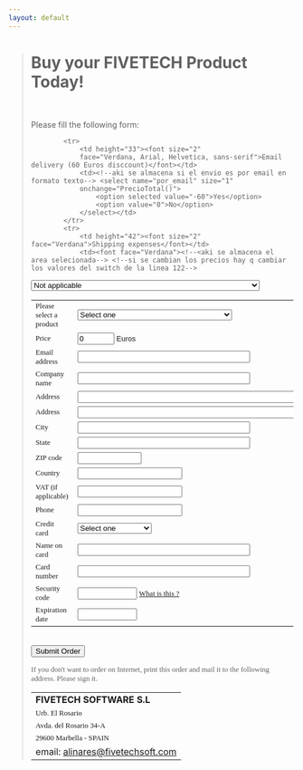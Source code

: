 ```yaml
---
layout: default
---
```


<script>
var precio_producto = new Array( 0, 570, 380, 350, 230, 350, 230, 260, 560, 350, 230, 280, 280 );
var nombre_producto = new Array( 'Pick one',
                                 'FTDN',
                                 'FTDN renewal',
                                 'FWH for Harbour/xHarbour 32',
                                 'Upgrade an old version to current FWH 32',
                                 'FWH for Harbour 64',
                                 'Upgrade an old version to current FWH 64',
                                 'FiveTouch',
                                 'FiveTouch Developer Edition',
                                 'FWPPC for Pocket PC',
                                 'Upgrade an old version to current FWPPC',
                                 'FiveMac for Mac OSX',
                                 'FiveLinux' );

function PrecioTotal()
{
	 document.form1.total.value = precio_producto[ document.form1.lista_productos.value ];
	
   if( document.form1.por_email.value == -60 )
   {
      document.form1.total.value -= 60;
   }
   else
   {
      if( document.form1.portes.value != '-' ) // tiene portes
	    {
	       document.form1.total.value = parseInt( document.form1.total.value ) + 
	                                    parseInt( document.form1.portes.value );
	    }  
   }
}

function validar( form )
{
	 if( form.lista_productos.value == "0" )
	 {
	    alert( "Please select a product" );
	    form.lista_productos.focus();
	    return false;	
	 }
	
 	 if( ( form.portes.value == '-' ) && ( form.por_email.value == 0 ) )
	 {
	    alert( "Please select a shipping area" );
	    form.portes.focus();
	    return false;
	 }

   if( form.remitente.value == "" )
	 {
	    alert( "Please enter your email" );
	    form.remitente.focus();
	    return false;
	 }

   if( form.company.value == "" )
	 {
	    alert( "Please, enter the company name" );
	    form.company.focus();
	    return false;
	 }

   if( form.credit_card.value == "" )
   {
	    alert( "Please, select your credit card" );
	    form.credit_card.focus();
	    return false;
	 }

   if( form.vattax.value == "" )
   {
	    alert( "Please, enter your vat/tax number or zero if it does not apply" );
	    form.vattax.focus();
      return false;
	 }

   if( form.credit_owner.value == "" )
   {
	    alert( "Please, enter the name of the card owner" );
	    form.credit_owner.focus();
	    return false;
	 }

   if( form.credit_number.value == "" )
   {
	    alert( "Please, enter your credit card number" );
	    form.credit_number.focus();
	    return false;
	 }

   if( form.security_code.value == "" )
   {
	    alert( "Please, enter your credit card security code" );
	    form.security_code.focus();
	    return false;
	 }

   if( form.expdate.value == "" )
   {
	    alert( "Please, enter the expiration date" );
	    form.expdate.focus();
	    return false;
	 }

	 // Almcenamos el precio del producto
	 form.producto.value = precio_producto[ form.lista_productos.value ];

	 //Almcenamos el nombre del producto
	 form.product.value = nombre_producto[ form.lista_productos.value ];

	//selecionamos el area viendo su precio
	switch( form.portes.value )
	{
	   case "-":
	      form.shipping_area.value = "-";
	      break;

	   case "20":
	      form.shipping_area.value = "Spain & Portugal";
	      break;

     case "52":
	      form.shipping_area.value = "UK, Benelux, Germany, France & Italy";
	      break;

     case "58":
	      form.shipping_area.value = "Austria, Denmark, Finland, Sweden, Greece & Irland";
	      break;

     case "85":
	      form.shipping_area.value = "Rest of Europe";
	      break;

     case "87":
	      form.shipping_area.value = "USA, Canada & Puerto Rico";
	      break;

     case "96":
	      form.shipping_area.value = "Central & South America";
	      break;

     case "110":
	      form.shipping_area.value = "Rest of the World";
	      break;
	}

	// vemos si el envio es por email
	if( form.por_email.value == 0 )
	{
	   form.viamail.value = "No";
	}
	else
	{
	   form.viamail.value = "Yes";
	}

	form.submit();
}
</script>

<div style="clear: left;"></div>
<blockquote>
	<h1>Buy your FIVETECH Product Today!</h1><br>
	<p>Please fill the following form:</p>
    <form action="confirm.php" method="POST" name="form1">
        <input type="hidden" name="product" value><input
        type="hidden" name="producto" value><input type="hidden"
        name="viamail" value><input type="hidden"
        name="shipping_area" value><table border="0">
            <tr>
                <td width="256" height="34"><font size="2"
                face="Verdana">Please select a product</font></td>
                <td width="367"><font size="2" face="Verdana"><!--aki se almacena nombre del producto--> <!--aki se almacena precio del producto--> <!--si se modifican los 
valores hay que actualizar los arrays precio_producto y nombre producto de la linea 38 y 39--> 
                <select name="lista_productos" size="1"
                id="lista_productos" onchange="PrecioTotal()">
                    <option selected value="0">Select one</option>
                    <option value="1">FTDN</option>
                    <option value="2">FTDN Renewal</option>
                    <option value="3">FWH for Harbour/xHarbour 32</option>
                    <option value="4">Upgrade an old version to current FWH 32</option>
                    <option value="5">FWH for Harbour 64</option>
                    <option value="6">Upgrade an old version to current FWH 64</option>
                    <option value="7">FiveTouch</option>
                    <option value="8">FiveTouch Developer Edition</option>
                    <option value="9">FiveWin for Pocket PC (FWPPC)</option>
                    <option value="10">Upgrade an old version to current FWPPC</option>
                    <option value="11">FiveMac for Mac OSX</option>
                    <option value="12">FiveLinux</option>
                </select> </font></td>
            </tr>

            <tr>
                <td height="33"><font size="2"
                face="Verdana, Arial, Helvetica, sans-serif">Email delivery (60 Euros disccount)</font></td>
                <td><!--aki se almacena si el envio es por email en formato texto--> <select name="por_email" size="1"
                onchange="PrecioTotal()">
                    <option selected value="-60">Yes</option>
                    <option value="0">No</option>
                </select></td>
            </tr>
            <tr>
                <td height="42"><font size="2" face="Verdana">Shipping expenses</font></td>
                <td><font face="Verdana"><!--<aki se almacena el area selecionada--> <!--si se cambian los precios hay q cambiar los valores del switch de la linea 122--> 
<select name="portes"
                size="1" onchange="PrecioTotal()">
                    <option selected value="-">Not applicable</option>
                    <option value="20">20 euros - España & Portugal</option>
                    <option value="52">52 euros - UK, Benelux, Germany, France & Italy</option>
                    <option value="58">58 euros - Austria, Denmark, Finland, Sweden, Greece & Ireland</option>
                    <option value="85">85 euros - Rest of Europe</option>
                    <option value="87">87 euros - USA, Canada & Puerto Rico</option>
                    <option value="96">96 euros - Central & south America</option>
                    <option value="110">110 euros - Rest of the world</option>
                </select> </font></td>
            </tr>
            <tr>
                <td><font size="2" face="Verdana">Price</font></td>
                <td><input type="text" size="5" name="total"
                value="0" class="caja" readonly="true"> <font
                size="2"
                face="Verdana, Arial, Helvetica, sans-serif">Euros</font><font
                face="Verdana">&nbsp; </font></td>
            </tr>
            <tr>
            </tr>
            <tr>
                <td><font size="2" face="Verdana">Email address</td>
                <td><input type="text" size="35" name="remitente"></td>
            </tr>
            <tr>
                <td><font size="2" face="Verdana">Company name</font></td>
                <td><input type="text" size="35" name="company"></td>
            </tr>
            <tr>
                <td><font size="2" face="Verdana">Address</font></td>
                <td><input type="text" size="45" name="address1"
                id="address1"></td>
            </tr>
            <tr>
                <td><font size="2" face="Verdana">Address</font></td>
                <td><input type="text" size="45" name="address2"
                id="address2"></td>
            </tr>
            <tr>
                <td><font size="2" face="Verdana">City</font></td>
                <td><input type="text" size="35" name="city"
                id="city"></td>
            </tr>
            <tr>
                <td><font size="2" face="Verdana">State</font></td>
                <td><input type="text" size="35" name="state"
                id="state"></td>
            </tr>
            <tr>
                <td><font size="2" face="Verdana">ZIP code</font></td>
                <td><input type="text" size="11"
                name="Postal_code" id="Postal_code"></td>
            </tr>
            <tr>
                <td><font size="2" face="Verdana">Country</font></td>
                <td><input type="text" size="20" name="Country"
                id="Country"></td>
            </tr>
            <tr>
                <td><font size="2" face="Verdana">VAT (if applicable)</font></td>
                <td><input type="text" size="20" name="vattax"
                id="vattax"></td>
            </tr>
            <tr>
                <td><font size="2" face="Verdana">Phone</font></td>
                <td><input type="text" size="20" name="phone"
                id="phone"></td>
            </tr>
            <tr>
                <td><font size="2" face="Verdana">Credit card</font></td>
                <td><font face="Verdana"><select
                name="credit_card" size="1" id="credit_card">
                    <option selected>Select one</option>
                    <option value="VisaCard">VisaCard</option>
                    <option value="MasterCard">MasterCard</option>
                    <option value="AmericanExpress">American Express</option>
                    <option value="EuroCard">EuroCard</option>
                </select> </font></td>
            </tr>
            <tr>
                <td><font size="2" face="Verdana">Name on card</font></td>
                <td><input type="text" size="35"
                name="credit_owner" id="credit_owner"></td>
            </tr>
            <tr>
                <td><font size="2" face="Verdana">Card number</font></td>
                <td><input type="text" size="35"
                name="credit_number" id="credit_number"></td>
            </tr>
            <tr>
                <td><font size="2" face="Verdana">Security code</font></td>
                <td><input type="text" size="10" name="security_code"
                id="security_code">
                <a href="http://en.wikipedia.org/wiki/Card_Security_Code">
                <font size="2" face="Verdana">
                What is this ?</font></a></td>
            </tr>
            <tr>
                <td><font size="2" face="Verdana">Expiration date</font></td>
                <td><input type="text" size="10" name="expdate"></td>
            </tr>
        </table>
        <p><br><input type="button"
        value="Submit Order" onclick="validar(form1)" class="btn"></p>
    </form>
    <p><font size="2" face="Verdana">If you don't want to order on Internet, print this order and
    mail it to the following address. Please sign it.<br>
    </font></p>
    <table border="0">
        <tr>
            <td><font size="3"><strong>FIVETECH SOFTWARE S.L</strong></font></td>
        </tr>
        <tr>
            <td><font size="2" face="Verdana">Urb. El Rosario</font></td>
        </tr>
        <tr>
            <td><font size="2" face="Verdana">Avda. del Rosario
            34-A</font></td>
        </tr>
        <tr>
            <td><font size="2" face="Verdana">29600 Marbella -
            SPAIN</font></td>
        </tr>
        <tr></tr>
        <tr>
            <td>email: <a href="mailto:alinares@fivetechsoft.com">alinares@fivetechsoft.com</td>
        </tr>
    </table>
</blockquote>
